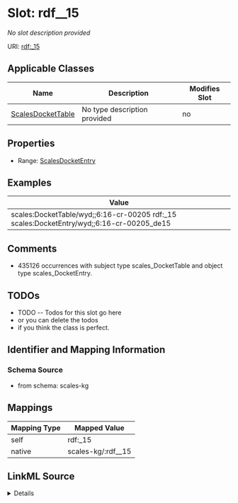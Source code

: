 

# Slot: rdf__15


_No slot description provided_





URI: [rdf:_15](http://www.w3.org/1999/02/22-rdf-syntax-ns#_15)



<!-- no inheritance hierarchy -->





## Applicable Classes

| Name | Description | Modifies Slot |
| --- | --- | --- |
| [ScalesDocketTable](../classes/ScalesDocketTable.md) | No type description provided |  no  |







## Properties

* Range: [ScalesDocketEntry](../classes/ScalesDocketEntry.md)






## Examples

| Value |
| --- |
| scales:DocketTable/wyd;;6:16-cr-00205 rdf:_15 scales:DocketEntry/wyd;;6:16-cr-00205_de15 |

## Comments

* 435126 occurrences with subject type scales_DocketTable and object type scales_DocketEntry.

## TODOs

* TODO -- Todos for this slot go here
* or you can delete the todos
* if you think the class is perfect.

## Identifier and Mapping Information







### Schema Source


* from schema: scales-kg




## Mappings

| Mapping Type | Mapped Value |
| ---  | ---  |
| self | rdf:_15 |
| native | scales-kg/:rdf__15 |




## LinkML Source

<details>
```yaml
name: rdf__15
description: No slot description provided
todos:
- TODO -- Todos for this slot go here
- or you can delete the todos
- if you think the class is perfect.
comments:
- 435126 occurrences with subject type scales_DocketTable and object type scales_DocketEntry.
examples:
- value: scales:DocketTable/wyd;;6:16-cr-00205 rdf:_15 scales:DocketEntry/wyd;;6:16-cr-00205_de15
from_schema: scales-kg
rank: 1000
slot_uri: rdf:_15
alias: rdf__15
domain_of:
- scales_DocketTable
range: scales_DocketEntry

```
</details>